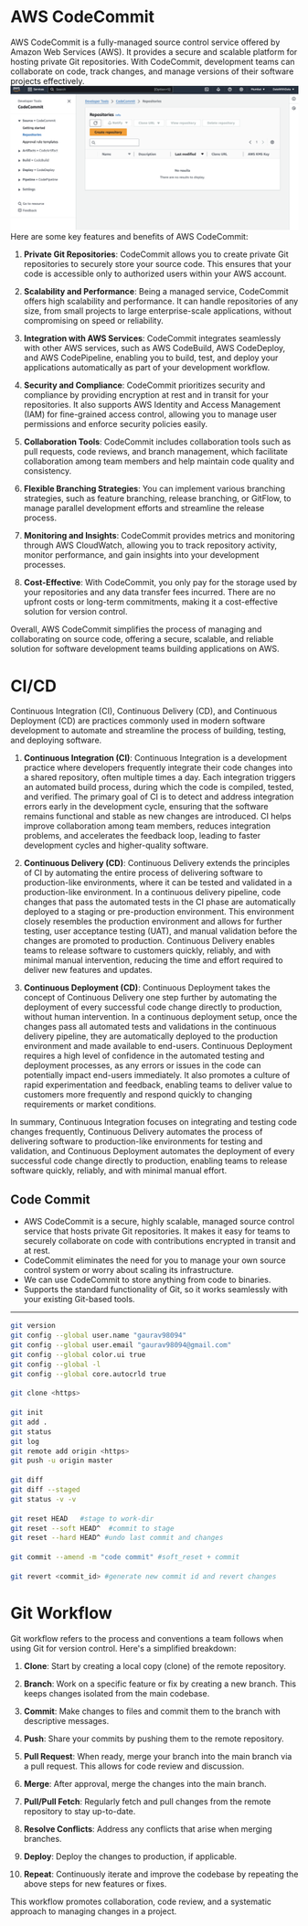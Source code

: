 # AWS CodeCommit


AWS CodeCommit is a fully-managed source control service offered by Amazon Web Services (AWS). It provides a secure and scalable platform for hosting private Git repositories. With CodeCommit, development teams can collaborate on code, track changes, and manage versions of their software projects effectively.
![alt text](image1.png)
Here are some key features and benefits of AWS CodeCommit:

1. **Private Git Repositories**: CodeCommit allows you to create private Git repositories to securely store your source code. This ensures that your code is accessible only to authorized users within your AWS account.

2. **Scalability and Performance**: Being a managed service, CodeCommit offers high scalability and performance. It can handle repositories of any size, from small projects to large enterprise-scale applications, without compromising on speed or reliability.

3. **Integration with AWS Services**: CodeCommit integrates seamlessly with other AWS services, such as AWS CodeBuild, AWS CodeDeploy, and AWS CodePipeline, enabling you to build, test, and deploy your applications automatically as part of your development workflow.

4. **Security and Compliance**: CodeCommit prioritizes security and compliance by providing encryption at rest and in transit for your repositories. It also supports AWS Identity and Access Management (IAM) for fine-grained access control, allowing you to manage user permissions and enforce security policies easily.

5. **Collaboration Tools**: CodeCommit includes collaboration tools such as pull requests, code reviews, and branch management, which facilitate collaboration among team members and help maintain code quality and consistency.

6. **Flexible Branching Strategies**: You can implement various branching strategies, such as feature branching, release branching, or GitFlow, to manage parallel development efforts and streamline the release process.

7. **Monitoring and Insights**: CodeCommit provides metrics and monitoring through AWS CloudWatch, allowing you to track repository activity, monitor performance, and gain insights into your development processes.

8. **Cost-Effective**: With CodeCommit, you only pay for the storage used by your repositories and any data transfer fees incurred. There are no upfront costs or long-term commitments, making it a cost-effective solution for version control.

Overall, AWS CodeCommit simplifies the process of managing and collaborating on source code, offering a secure, scalable, and reliable solution for software development teams building applications on AWS.

# CI/CD
Continuous Integration (CI), Continuous Delivery (CD), and Continuous Deployment (CD) are practices commonly used in modern software development to automate and streamline the process of building, testing, and deploying software.

1. **Continuous Integration (CI)**:
Continuous Integration is a development practice where developers frequently integrate their code changes into a shared repository, often multiple times a day. Each integration triggers an automated build process, during which the code is compiled, tested, and verified. The primary goal of CI is to detect and address integration errors early in the development cycle, ensuring that the software remains functional and stable as new changes are introduced. CI helps improve collaboration among team members, reduces integration problems, and accelerates the feedback loop, leading to faster development cycles and higher-quality software.

2. **Continuous Delivery (CD)**:
Continuous Delivery extends the principles of CI by automating the entire process of delivering software to production-like environments, where it can be tested and validated in a production-like environment. In a continuous delivery pipeline, code changes that pass the automated tests in the CI phase are automatically deployed to a staging or pre-production environment. This environment closely resembles the production environment and allows for further testing, user acceptance testing (UAT), and manual validation before the changes are promoted to production. Continuous Delivery enables teams to release software to customers quickly, reliably, and with minimal manual intervention, reducing the time and effort required to deliver new features and updates.

3. **Continuous Deployment (CD)**:
Continuous Deployment takes the concept of Continuous Delivery one step further by automating the deployment of every successful code change directly to production, without human intervention. In a continuous deployment setup, once the changes pass all automated tests and validations in the continuous delivery pipeline, they are automatically deployed to the production environment and made available to end-users. Continuous Deployment requires a high level of confidence in the automated testing and deployment processes, as any errors or issues in the code can potentially impact end-users immediately. It also promotes a culture of rapid experimentation and feedback, enabling teams to deliver value to customers more frequently and respond quickly to changing requirements or market conditions.

In summary, Continuous Integration focuses on integrating and testing code changes frequently, Continuous Delivery automates the process of delivering software to production-like environments for testing and validation, and Continuous Deployment automates the deployment of every successful code change directly to production, enabling teams to release software quickly, reliably, and with minimal manual effort.


## Code Commit
- AWS CodeCommit is a secure, highly scalable, managed
source control service that hosts private Git repositories.
It makes it easy for teams to securely collaborate on code with
contributions encrypted in transit and at rest.
- CodeCommit eliminates the need for you to manage your own
source control system or worry about scaling its infrastructure.
- We can use CodeCommit to store anything from code to
binaries.
- Supports the standard functionality of Git, so it works
seamlessly with your existing Git-based tools.

<hr>

```bash
git version
git config --global user.name "gaurav98094"
git config --global user.email "gaurav98094@gmail.com"
git config --global color.ui true
git config --global -l
git config --global core.autocrld true

git clone <https>

git init
git add .
git status
git log
git remote add origin <https>
git push -u origin master

git diff
git diff --staged
git status -v -v

git reset HEAD   #stage to work-dir
git reset --soft HEAD^  #commit to stage
git reset --hard HEAD^ #undo last commit and changes

git commit --amend -m "code commit" #soft_reset + commit

git revert <commit_id> #generate new commit id and revert changes


```

# Git Workflow
Git workflow refers to the process and conventions a team follows when using Git for version control. Here's a simplified breakdown:

1. **Clone**: Start by creating a local copy (clone) of the remote repository.
  
2. **Branch**: Work on a specific feature or fix by creating a new branch. This keeps changes isolated from the main codebase.

3. **Commit**: Make changes to files and commit them to the branch with descriptive messages.

4. **Push**: Share your commits by pushing them to the remote repository.

5. **Pull Request**: When ready, merge your branch into the main branch via a pull request. This allows for code review and discussion.

6. **Merge**: After approval, merge the changes into the main branch.

7. **Pull/Pull Fetch**: Regularly fetch and pull changes from the remote repository to stay up-to-date.

8. **Resolve Conflicts**: Address any conflicts that arise when merging branches.

9. **Deploy**: Deploy the changes to production, if applicable.

10. **Repeat**: Continuously iterate and improve the codebase by repeating the above steps for new features or fixes.

This workflow promotes collaboration, code review, and a systematic approach to managing changes in a project.